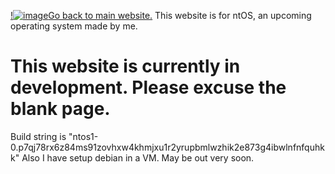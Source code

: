 [!![image](https://user-images.githubusercontent.com/66440439/113934703-fcd82880-97ed-11eb-8e2a-2b1830146135.png)Go back to main website.](nt-corp.github.io)
This website is for ntOS, an upcoming operating system made by me.
# This website is currently in development. Please excuse the blank page.
Build string is "ntos1-0.p7qj78rx6z84ms91zovhxw4khmjxu1r2yrupbmlwzhik2e873g4ibwlnfnfquhkk"
Also I have setup debian in a VM. May be out very soon.
